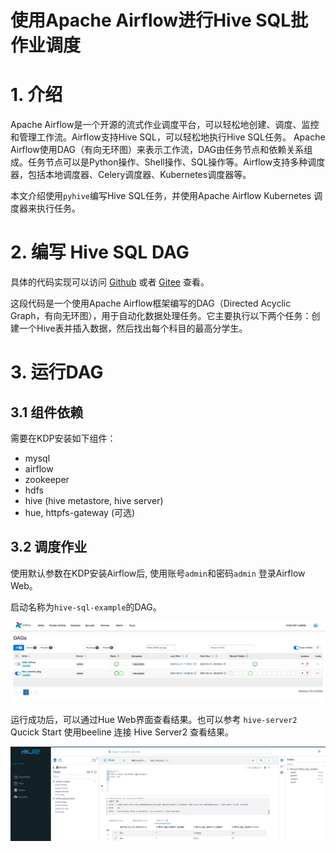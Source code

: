 
# 使用Apache Airflow进行Hive SQL批作业调度

# 1. 介绍
Apache Airflow是一个开源的流式作业调度平台，可以轻松地创建、调度、监控和管理工作流。Airflow支持Hive SQL，可以轻松地执行Hive SQL任务。
Apache Airflow使用DAG（有向无环图）来表示工作流，DAG由任务节点和依赖关系组成。任务节点可以是Python操作、Shell操作、SQL操作等。Airflow支持多种调度器，包括本地调度器、Celery调度器、Kubernetes调度器等。

本文介绍使用`pyhive`编写Hive SQL任务，并使用Apache Airflow Kubernetes 调度器来执行任务。

# 2. 编写 Hive SQL DAG

具体的代码实现可以访问 [Github](https://github.com/linktimecloud/example-datasets/blob/airflow/dags/hive-sql-example.py
) 或者 [Gitee](https://gitee.com/linktime-cloud/example-datasets/blob/airflow/dags/hive-sql-example.py) 查看。

这段代码是一个使用Apache Airflow框架编写的DAG（Directed Acyclic Graph，有向无环图），用于自动化数据处理任务。它主要执行以下两个任务：创建一个Hive表并插入数据，然后找出每个科目的最高分学生。

# 3. 运行DAG
## 3.1 组件依赖
需要在KDP安装如下组件：
- mysql
- airflow
- zookeeper
- hdfs
- hive (hive metastore, hive server)
- hue, httpfs-gateway (可选)

## 3.2 调度作业
使用默认参数在KDP安装Airflow后, 使用账号`admin`和密码`admin` 登录Airflow Web。

启动名称为`hive-sql-example`的DAG。

![](./images/airflow01.png)


运行成功后，可以通过Hue Web界面查看结果。也可以参考 `hive-server2` Qucick Start 使用beeline 连接 Hive Server2 查看结果。

![](./images/airflow02.png)










